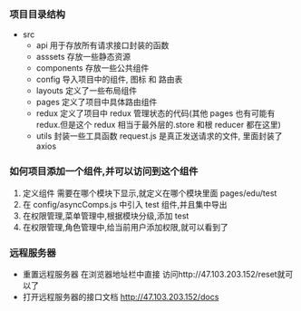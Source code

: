 ### 项目目录结构

- src
  - api 用于存放所有请求接口封装的函数
  - asssets 存放一些静态资源
  - components 存放一些公共组件
  - config 导入项目中的组件, 图标 和 路由表
  - layouts 定义了一些布局组件
  - pages 定义了项目中具体路由组件
  - redux 定义了项目中 redux 管理状态的代码(其他 pages 也有可能有 redux.但是这个 redux 相当于最外层的.store 和根 reducer 都在这里)
  - utils 封装一些工具函数 request.js 是真正发送请求的文件, 里面封装了 axios

### 如何项目添加一个组件,并可以访问到这个组件

1. 定义组件 需要在哪个模块下显示,就定义在哪个模块里面 pages/edu/test
2. 在 config/asyncComps.js 中引入 test 组件,并且集中导出
3. 在权限管理,菜单管理中,根据模块分级,添加 test
4. 在权限管理,角色管理中,给当前用户添加权限,就可以看到了

### 远程服务器

- 重置远程服务器
  在浏览器地址栏中直接 访问http://47.103.203.152/reset就可以了
- 打开远程服务器的接口文档
  http://47.103.203.152/docs
